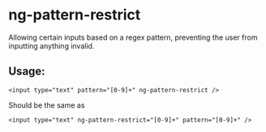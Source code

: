 ng-pattern-restrict
===================

Allowing certain inputs based on a regex pattern, preventing the user from inputting anything invalid.

## Usage:

    <input type="text" pattern="[0-9]+" ng-pattern-restrict />

Should be the same as

    <input type="text" ng-pattern-restrict="[0-9]+" pattern="[0-9]+" />